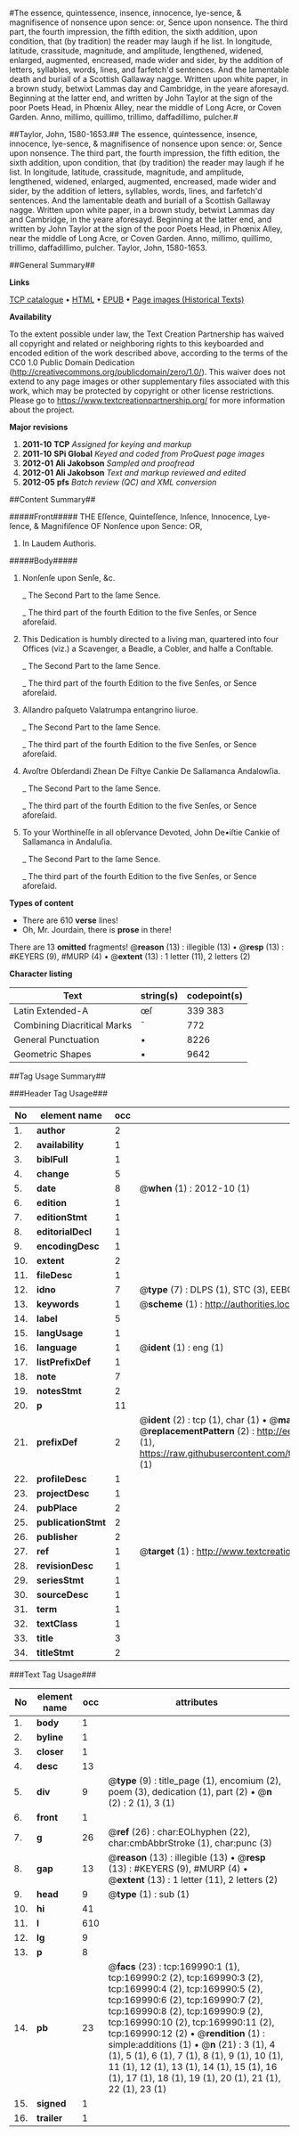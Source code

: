 #The essence, quintessence, insence, innocence, lye-sence, & magnifisence of nonsence upon sence: or, Sence upon nonsence. The third part, the fourth impression, the fifth edition, the sixth addition, upon condition, that (by tradition) the reader may laugh if he list. In longitude, latitude, crassitude, magnitude, and amplitude, lengthened, widened, enlarged, augmented, encreased, made wider and sider, by the addition of letters, syllables, words, lines, and farfetch'd sentences. And the lamentable death and buriall of a Scottish Gallaway nagge. Written upon white paper, in a brown study, betwixt Lammas day and Cambridge, in the yeare aforesayd. Beginning at the latter end, and written by John Taylor at the sign of the poor Poets Head, in Phœnix Alley, near the middle of Long Acre, or Coven Garden. Anno, millimo, quillimo, trillimo, daffadillimo, pulcher.#

##Taylor, John, 1580-1653.##
The essence, quintessence, insence, innocence, lye-sence, & magnifisence of nonsence upon sence: or, Sence upon nonsence. The third part, the fourth impression, the fifth edition, the sixth addition, upon condition, that (by tradition) the reader may laugh if he list. In longitude, latitude, crassitude, magnitude, and amplitude, lengthened, widened, enlarged, augmented, encreased, made wider and sider, by the addition of letters, syllables, words, lines, and farfetch'd sentences. And the lamentable death and buriall of a Scottish Gallaway nagge. Written upon white paper, in a brown study, betwixt Lammas day and Cambridge, in the yeare aforesayd. Beginning at the latter end, and written by John Taylor at the sign of the poor Poets Head, in Phœnix Alley, near the middle of Long Acre, or Coven Garden. Anno, millimo, quillimo, trillimo, daffadillimo, pulcher.
Taylor, John, 1580-1653.

##General Summary##

**Links**

[TCP catalogue](http://www.ota.ox.ac.uk/tcp/)  • 
[HTML](http://tei.it.ox.ac.uk/tcp/Texts-HTML/free/A95/A95539.html)  • 
[EPUB](http://tei.it.ox.ac.uk/tcp/Texts-EPUB/free/A95/A95539.epub) • 
[Page images (Historical Texts)](https://historicaltexts.jisc.ac.uk/eebo-99868484e)

**Availability**

To the extent possible under law, the Text Creation Partnership has waived all copyright and related or neighboring rights to this keyboarded and encoded edition of the work described above, according to the terms of the CC0 1.0 Public Domain Dedication (http://creativecommons.org/publicdomain/zero/1.0/). This waiver does not extend to any page images or other supplementary files associated with this work, which may be protected by copyright or other license restrictions. Please go to https://www.textcreationpartnership.org/ for more information about the project.

**Major revisions**

1. __2011-10__ __TCP__ *Assigned for keying and markup*
1. __2011-10__ __SPi Global__ *Keyed and coded from ProQuest page images*
1. __2012-01__ __Ali Jakobson__ *Sampled and proofread*
1. __2012-01__ __Ali Jakobson__ *Text and markup reviewed and edited*
1. __2012-05__ __pfs__ *Batch review (QC) and XML conversion*

##Content Summary##

#####Front#####
THE Eſſence, Quinteſſence, Inſence, Innocence, Lye-ſence, & Magnifiſence OF Nonſence upon Sence: OR,
1. In Laudem Authoris.

#####Body#####

1. Nonſenſe upon Senſe, &c.

    _ The Second Part to the ſame Sence.

    _ The third part of the fourth Edition to the five Senſes, or Sence aforeſaid.

1. This Dedication is humbly directed to a living man, quartered into four Offices (viz.) a Scavenger, a Beadle, a Cobler, and halfe a Conſtable.

    _ The Second Part to the ſame Sence.

    _ The third part of the fourth Edition to the five Senſes, or Sence aforeſaid.

1. Allandro paſqueto Valatrumpa entangrino liuroe.

    _ The Second Part to the ſame Sence.

    _ The third part of the fourth Edition to the five Senſes, or Sence aforeſaid.

1. Avoſtre Obſerdandi Zhean De Fiſtye Cankie De Sallamanca Andalowſia.

    _ The Second Part to the ſame Sence.

    _ The third part of the fourth Edition to the five Senſes, or Sence aforeſaid.

1. To your Worthineſſe in all obſervance Devoted, John De•iſtie Cankie of Sallamanca in Andaluſia.

    _ The Second Part to the ſame Sence.

    _ The third part of the fourth Edition to the five Senſes, or Sence aforeſaid.

**Types of content**

  * There are 610 **verse** lines!
  * Oh, Mr. Jourdain, there is **prose** in there!

There are 13 **omitted** fragments! 
 @__reason__ (13) : illegible (13)  •  @__resp__ (13) : #KEYERS (9), #MURP (4)  •  @__extent__ (13) : 1 letter (11), 2 letters (2)

**Character listing**


|Text|string(s)|codepoint(s)|
|---|---|---|
|Latin Extended-A|œſ|339 383|
|Combining             Diacritical Marks|̄|772|
|General Punctuation|•|8226|
|Geometric Shapes|▪|9642|

##Tag Usage Summary##

###Header Tag Usage###

|No|element name|occ|attributes|
|---|---|---|---|
|1.|__author__|2||
|2.|__availability__|1||
|3.|__biblFull__|1||
|4.|__change__|5||
|5.|__date__|8| @__when__ (1) : 2012-10 (1)|
|6.|__edition__|1||
|7.|__editionStmt__|1||
|8.|__editorialDecl__|1||
|9.|__encodingDesc__|1||
|10.|__extent__|2||
|11.|__fileDesc__|1||
|12.|__idno__|7| @__type__ (7) : DLPS (1), STC (3), EEBO-CITATION (1), PROQUEST (1), VID (1)|
|13.|__keywords__|1| @__scheme__ (1) : http://authorities.loc.gov/ (1)|
|14.|__label__|5||
|15.|__langUsage__|1||
|16.|__language__|1| @__ident__ (1) : eng (1)|
|17.|__listPrefixDef__|1||
|18.|__note__|7||
|19.|__notesStmt__|2||
|20.|__p__|11||
|21.|__prefixDef__|2| @__ident__ (2) : tcp (1), char (1)  •  @__matchPattern__ (2) : ([0-9\-]+):([0-9IVX]+) (1), (.+) (1)  •  @__replacementPattern__ (2) : http://eebo.chadwyck.com/downloadtiff?vid=$1&page=$2 (1), https://raw.githubusercontent.com/textcreationpartnership/Texts/master/tcpchars.xml#$1 (1)|
|22.|__profileDesc__|1||
|23.|__projectDesc__|1||
|24.|__pubPlace__|2||
|25.|__publicationStmt__|2||
|26.|__publisher__|2||
|27.|__ref__|1| @__target__ (1) : http://www.textcreationpartnership.org/docs/. (1)|
|28.|__revisionDesc__|1||
|29.|__seriesStmt__|1||
|30.|__sourceDesc__|1||
|31.|__term__|1||
|32.|__textClass__|1||
|33.|__title__|3||
|34.|__titleStmt__|2||


###Text Tag Usage###

|No|element name|occ|attributes|
|---|---|---|---|
|1.|__body__|1||
|2.|__byline__|1||
|3.|__closer__|1||
|4.|__desc__|13||
|5.|__div__|9| @__type__ (9) : title_page (1), encomium (2), poem (3), dedication (1), part (2)  •  @__n__ (2) : 2 (1), 3 (1)|
|6.|__front__|1||
|7.|__g__|26| @__ref__ (26) : char:EOLhyphen (22), char:cmbAbbrStroke (1), char:punc (3)|
|8.|__gap__|13| @__reason__ (13) : illegible (13)  •  @__resp__ (13) : #KEYERS (9), #MURP (4)  •  @__extent__ (13) : 1 letter (11), 2 letters (2)|
|9.|__head__|9| @__type__ (1) : sub (1)|
|10.|__hi__|41||
|11.|__l__|610||
|12.|__lg__|9||
|13.|__p__|8||
|14.|__pb__|23| @__facs__ (23) : tcp:169990:1 (1), tcp:169990:2 (2), tcp:169990:3 (2), tcp:169990:4 (2), tcp:169990:5 (2), tcp:169990:6 (2), tcp:169990:7 (2), tcp:169990:8 (2), tcp:169990:9 (2), tcp:169990:10 (2), tcp:169990:11 (2), tcp:169990:12 (2)  •  @__rendition__ (1) : simple:additions (1)  •  @__n__ (21) : 3 (1), 4 (1), 5 (1), 6 (1), 7 (1), 8 (1), 9 (1), 10 (1), 11 (1), 12 (1), 13 (1), 14 (1), 15 (1), 16 (1), 17 (1), 18 (1), 19 (1), 20 (1), 21 (1), 22 (1), 23 (1)|
|15.|__signed__|1||
|16.|__trailer__|1||
